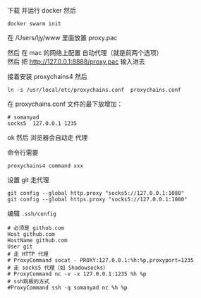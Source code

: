 下载 并运行 docker
然后 

    docker swarm init
    
在 /Users/ljy/www 里面放置 proxy.pac

然后 在 mac 的网络上配置 自动代理（就是前两个选项）  
然后 把 http://127.0.0.1:8888/proxy.pac 输入进去

接着安装 proxychains4
然后 

    ln -s /usr/local/etc/proxychains.conf  proxychains.conf

在 proxychains.conf 文件的最下放增加：

    # somanyad
    socks5  127.0.0.1 1235


ok 然后 浏览器会自动走 代理

命令行需要
    
    proxychains4 command xxx
    
设置 git 走代理

    git config --global http.proxy "socks5://127.0.0.1:1080"
    git config --global https.proxy "socks5://127.0.0.1:1080"
    
编辑 `.ssh/config`

    # 必须是 github.com
    Host github.com
    HostName github.com
    User git
    # 走 HTTP 代理
    # ProxyCommand socat - PROXY:127.0.0.1:%h:%p,proxyport=1235
    # 走 socks5 代理（如 Shadowsocks）
    # ProxyCommand nc -v -x 127.0.0.1:1235 %h %p
    # ssh跳板的方式
    #ProxyCommand ssh -q somanyad nc %h %p
    
